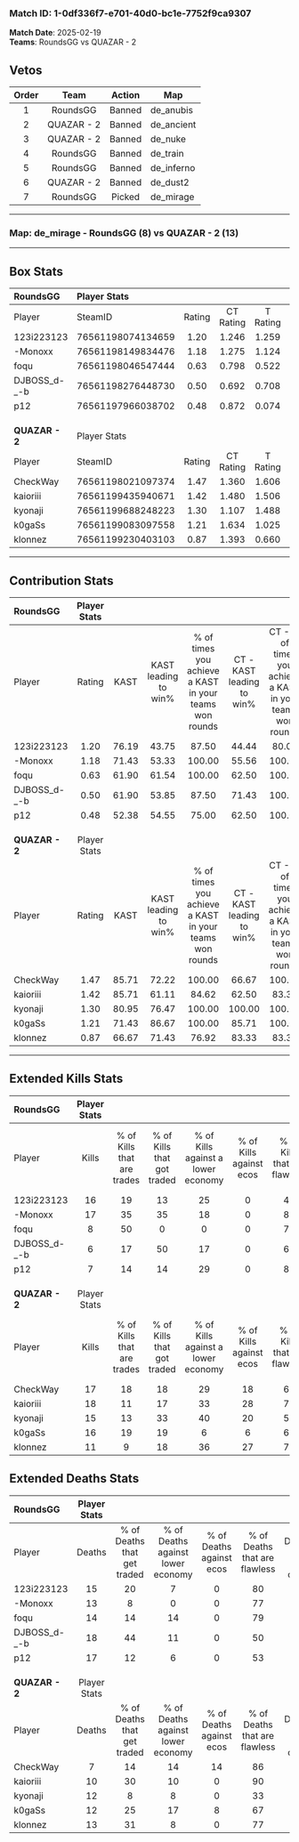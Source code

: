 ### Match ID: 1-0df336f7-e701-40d0-bc1e-7752f9ca9307  
**Match Date**: 2025-02-19  
**Teams**: RoundsGG vs QUAZAR - 2  

## Vetos  

| Order | Team | Action | Map |
| :---: | :--: | :----: | --- |
| 1 | RoundsGG | Banned | de_anubis |
| 2 | QUAZAR - 2 | Banned | de_ancient |
| 3 | QUAZAR - 2 | Banned | de_nuke |
| 4 | RoundsGG | Banned | de_train |
| 5 | RoundsGG | Banned | de_inferno |
| 6 | QUAZAR - 2 | Banned | de_dust2 |
| 7 | RoundsGG | Picked | de_mirage |

---  

### **Map**: de_mirage - RoundsGG (8) vs QUAZAR - 2 (13)  
---  

## Box Stats  

| **RoundsGG**   | Player Stats      |        |           |          |       |      |       |         |        |      |     |
| :- | :- | :-: | :-: | :-: | :-: | :-: | :-: | :-: | :-: | :-: | :-: |
| Player         | SteamID           | Rating | CT Rating | T Rating | KAST  | ADR  | Kills | Assists | Deaths | K/D  | HS% |
| 123i223123     | 76561198074134659 |  1.20  |   1.246   |  1.259   | 76.19 | 89.5 |  16   |    4    |   15   | 1.07 | 62  |
| -Monoxx        | 76561198149834476 |  1.18  |   1.275   |  1.124   | 71.43 | 72.5 |  17   |    0    |   13   | 1.31 | 70  |
| foqu           | 76561198046547444 |  0.63  |   0.798   |  0.522   | 61.90 | 42.8 |   8   |    1    |   14   | 0.57 | 12  |
| DJBOSS_d-_-b   | 76561198276448730 |  0.50  |   0.692   |  0.708   | 61.90 | 49.7 |   6   |    7    |   18   | 0.33 | 50  |
| p12            | 76561197966038702 |  0.48  |   0.872   |  0.074   | 52.38 | 51.5 |   7   |    3    |   17   | 0.41 | 71  |
|                |                   |        |           |          |       |      |       |         |        |      |     |
|                |                   |        |           |          |       |      |       |         |        |      |     |
|                |                   |        |           |          |       |      |       |         |        |      |     |
| **QUAZAR - 2** | Player Stats      |        |           |          |       |      |       |         |        |      |     |
| Player         | SteamID           | Rating | CT Rating | T Rating | KAST  | ADR  | Kills | Assists | Deaths | K/D  | HS% |
| CheckWay       | 76561198021097374 |  1.47  |   1.360   |  1.606   | 85.71 | 76.4 |  17   |    4    |   7    | 2.43 | 41  |
| kaioriii       | 76561199435940671 |  1.42  |   1.480   |  1.506   | 85.71 | 74.8 |  18   |    1    |   10   | 1.80 | 16  |
| kyonaji        | 76561199688248223 |  1.30  |   1.107   |  1.488   | 80.95 | 94.3 |  15   |    6    |   12   | 1.25 | 80  |
| k0gaSs         | 76561199083097558 |  1.21  |   1.634   |  1.025   | 71.43 | 80.7 |  16   |    3    |   12   | 1.33 | 81  |
| klonnez        | 76561199230403103 |  0.87  |   1.393   |  0.660   | 66.67 | 57.1 |  11   |    4    |   13   | 0.85 | 45  |
---  

## Contribution Stats  

| **RoundsGG**   | Player Stats |       |                      |                                                        |                           |                                                             |                          |                                                            |
| :- | :-: | :-: | :-: | :-: | :-: | :-: | :-: | :-: |
| Player         |    Rating    | KAST  | KAST leading to win% | % of times you achieve a KAST in your teams won rounds | CT - KAST leading to win% | CT - % of times you achieve a KAST in your teams won rounds | T - KAST leading to win% | T - % of times you achieve a KAST in your teams won rounds |
| 123i223123     |     1.20     | 76.19 |        43.75         |                         87.50                          |           44.44           |                            80.00                            |          42.86           |                           100.00                           |
| -Monoxx        |     1.18     | 71.43 |        53.33         |                         100.00                         |           55.56           |                           100.00                            |          50.00           |                           100.00                           |
| foqu           |     0.63     | 61.90 |        61.54         |                         100.00                         |           62.50           |                           100.00                            |          60.00           |                           100.00                           |
| DJBOSS_d-_-b   |     0.50     | 61.90 |        53.85         |                         87.50                          |           71.43           |                           100.00                            |          33.33           |                           66.67                            |
| p12            |     0.48     | 52.38 |        54.55         |                         75.00                          |           62.50           |                           100.00                            |          33.33           |                           33.33                            |
|                |              |       |                      |                                                        |                           |                                                             |                          |                                                            |
|                |              |       |                      |                                                        |                           |                                                             |                          |                                                            |
|                |              |       |                      |                                                        |                           |                                                             |                          |                                                            |
| **QUAZAR - 2** | Player Stats |       |                      |                                                        |                           |                                                             |                          |                                                            |
| Player         |    Rating    | KAST  | KAST leading to win% | % of times you achieve a KAST in your teams won rounds | CT - KAST leading to win% | CT - % of times you achieve a KAST in your teams won rounds | T - KAST leading to win% | T - % of times you achieve a KAST in your teams won rounds |
| CheckWay       |     1.47     | 85.71 |        72.22         |                         100.00                         |           66.67           |                           100.00                            |          77.78           |                           100.00                           |
| kaioriii       |     1.42     | 85.71 |        61.11         |                         84.62                          |           62.50           |                            83.33                            |          60.00           |                           85.71                            |
| kyonaji        |     1.30     | 80.95 |        76.47         |                         100.00                         |          100.00           |                           100.00                            |          63.64           |                           100.00                           |
| k0gaSs         |     1.21     | 71.43 |        86.67         |                         100.00                         |           85.71           |                           100.00                            |          87.50           |                           100.00                           |
| klonnez        |     0.87     | 66.67 |        71.43         |                         76.92                          |           83.33           |                            83.33                            |          62.50           |                           71.43                            |
---  

## Extended Kills Stats  

| **RoundsGG**   | Player Stats |                            |                            |                                    |                         |                              |                                 |                                       |                    |           |
| :- | :-: | :-: | :-: | :-: | :-: | :-: | :-: | :-: | :-: | :-: |
| Player         |    Kills     | % of Kills that are trades | % of Kills that got traded | % of Kills against a lower economy | % of Kills against ecos | % of Kills that are flawless | % of Kills that are close duels | % of Kills that are assisted by flash | Pistol Round Kills | AWP Kills |
| 123i223123     |      16      |             19             |             13             |                 25                 |            0            |              44              |               13                |                  13                   |         0          |     1     |
| -Monoxx        |      17      |             35             |             35             |                 18                 |            0            |              82              |                0                |                  12                   |         0          |     4     |
| foqu           |      8       |             50             |             0              |                 0                  |            0            |              75              |               13                |                   0                   |         6          |     0     |
| DJBOSS_d-_-b   |      6       |             17             |             50             |                 17                 |            0            |              67              |               17                |                   0                   |         0          |     0     |
| p12            |      7       |             14             |             14             |                 29                 |            0            |              86              |                0                |                   0                   |         0          |     0     |
|                |              |                            |                            |                                    |                         |                              |                                 |                                       |                    |           |
|                |              |                            |                            |                                    |                         |                              |                                 |                                       |                    |           |
|                |              |                            |                            |                                    |                         |                              |                                 |                                       |                    |           |
| **QUAZAR - 2** | Player Stats |                            |                            |                                    |                         |                              |                                 |                                       |                    |           |
| Player         |    Kills     | % of Kills that are trades | % of Kills that got traded | % of Kills against a lower economy | % of Kills against ecos | % of Kills that are flawless | % of Kills that are close duels | % of Kills that are assisted by flash | Pistol Round Kills | AWP Kills |
| CheckWay       |      17      |             18             |             18             |                 29                 |           18            |              65              |                6                |                   0                   |         2          |     2     |
| kaioriii       |      18      |             11             |             17             |                 33                 |           28            |              72              |               11                |                   6                   |         12         |     0     |
| kyonaji        |      15      |             13             |             33             |                 40                 |           20            |              53              |               13                |                   7                   |         1          |     0     |
| k0gaSs         |      16      |             19             |             19             |                 6                  |            6            |              63              |                0                |                   6                   |         0          |     4     |
| klonnez        |      11      |             9              |             18             |                 36                 |           27            |              73              |                9                |                   0                   |         0          |     4     |
## Extended Deaths Stats  

| **RoundsGG**   | Player Stats |                             |                                   |                          |                               |                            |                           |               |
| :- | :-: | :-: | :-: | :-: | :-: | :-: | :-: | :-: |
| Player         |    Deaths    | % of Deaths that get traded | % of Deaths against lower economy | % of Deaths against ecos | % of Deaths that are flawless | % of Deaths that are close | % of Deaths while blinded | Deaths to AWP |
| 123i223123     |      15      |             20              |                 7                 |            0             |              80               |             7              |             0             |       0       |
| -Monoxx        |      13      |              8              |                 0                 |            0             |              77               |             0              |             8             |       2       |
| foqu           |      14      |             14              |                14                 |            0             |              79               |             7              |            14             |       3       |
| DJBOSS_d-_-b   |      18      |             44              |                11                 |            0             |              50               |             17             |             0             |       4       |
| p12            |      17      |             12              |                 6                 |            0             |              53               |             6              |             0             |       6       |
|                |              |                             |                                   |                          |                               |                            |                           |               |
|                |              |                             |                                   |                          |                               |                            |                           |               |
|                |              |                             |                                   |                          |                               |                            |                           |               |
| **QUAZAR - 2** | Player Stats |                             |                                   |                          |                               |                            |                           |               |
| Player         |    Deaths    | % of Deaths that get traded | % of Deaths against lower economy | % of Deaths against ecos | % of Deaths that are flawless | % of Deaths that are close | % of Deaths while blinded | Deaths to AWP |
| CheckWay       |      7       |             14              |                14                 |            14            |              86               |             0              |            29             |       1       |
| kaioriii       |      10      |             30              |                10                 |            0             |              90               |             0              |             0             |       2       |
| kyonaji        |      12      |              8              |                 8                 |            0             |              33               |             25             |             8             |       2       |
| k0gaSs         |      12      |             25              |                17                 |            8             |              67               |             8              |             8             |       1       |
| klonnez        |      13      |             31              |                 8                 |            0             |              77               |             0              |             0             |       0       |
